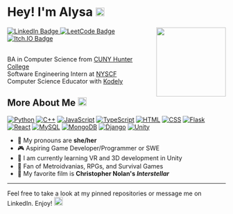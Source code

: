 # Hey! I'm Alysa <img width="20" height="20" src="https://media3.giphy.com/media/v1.Y2lkPTc5MGI3NjExbXIxcTRzejE3aGtpNnV3bGZwM3c2NDJzaG5rZm00NDgyOHc3Y2NndCZlcD12MV9pbnRlcm5hbF9naWZfYnlfaWQmY3Q9cw/N9OrFzPqukYagVmCGk/giphy.webp">

<img align="right" width="160" height="160" src="https://media2.giphy.com/media/v1.Y2lkPTc5MGI3NjExeTN1ZjlrcjJ3eXplOTVrNzljcHZ0M3lpb3h6N3B1ZmhwYXBsdnFyYSZlcD12MV9pbnRlcm5hbF9naWZfYnlfaWQmY3Q9Zw/HzPtbOKyBoBFsK4hyc/giphy.webp">


<!--LINK BADGES-->
<a href="https://www.linkedin.com/in/alysavega/">
    <img src="https://img.shields.io/badge/LinkedIn-blue?style=for-the-badge&logo=linkedin&logoColor=white" alt="LinkedIn Badge"/>
  </a>
<a href="https://leetcode.com/u/alyliann/">
    <img src="https://img.shields.io/badge/LeetCode-000000?style=for-the-badge&logo=LeetCode&logoColor=#d16c06" alt="LeetCode Badge"/>
  </a>
<a href="https://alyliann.itch.io">
    <img src="https://img.shields.io/badge/Itch-%23FF0B34.svg?style=for-the-badge&logo=Itch.io&logoColor=white" alt="Itch.IO Badge"/>
  </a>

<br>
<br>

BA in Computer Science from [CUNY Hunter College](https://hunter.cuny.edu)
<br>
Software Engineering Intern at [NYSCF](https://nyscf.org)
<br>
Computer Science Educator with [Kodely](https://www.kodely.io)

## More About Me <img width="20" height="20" src="https://media1.giphy.com/media/v1.Y2lkPTc5MGI3NjExM3VtZm9sa2Yxa292NmY4OGpqOXJpNnEwc2ljMTJ3azR4eDcxaGVteiZlcD12MV9pbnRlcm5hbF9naWZfYnlfaWQmY3Q9cw/FyfdOcxW9Lp9lg55DN/giphy.webp">

<!--SKILL BADGES-->
<!--FROM https://github.com/inttter/md-badges?tab=readme-ov-file#-programming-languages-->
[![Python](https://img.shields.io/badge/Python-3776AB?logo=python&logoColor=fff)](#)
[![C++](https://img.shields.io/badge/C++-%2300599C.svg?logo=c%2B%2B&logoColor=white)](#)
[![JavaScript](https://img.shields.io/badge/JavaScript-F7DF1E?logo=javascript&logoColor=000)](#)
[![TypeScript](https://img.shields.io/badge/TypeScript-3178C6?logo=typescript&logoColor=fff)](#)
[![HTML](https://img.shields.io/badge/HTML-%23E34F26.svg?logo=html5&logoColor=white)](#)
[![CSS](https://img.shields.io/badge/CSS-1572B6?logo=css3&logoColor=fff)](#)
[![Flask](https://img.shields.io/badge/Flask-000?logo=flask&logoColor=fff)](#)
[![React](https://img.shields.io/badge/React-%2320232a.svg?logo=react&logoColor=%2361DAFB)](#)
[![MySQL](https://img.shields.io/badge/MySQL-4479A1?logo=mysql&logoColor=fff)](#)
[![MongoDB](https://img.shields.io/badge/MongoDB-%234ea94b.svg?logo=mongodb&logoColor=white)](#)
[![Django](https://img.shields.io/badge/Django-%23092E20.svg?logo=django&logoColor=white)](#)
[![Unity](https://img.shields.io/badge/Unity-%23000000.svg?logo=unity&logoColor=white)](#)

- 🍓 My pronouns are **she/her**
- 🎮 Aspiring Game Developer/Programmer or SWE
- 🌸 I am currently learning VR and 3D development in Unity
- 👾 Fan of Metroidvanias, RPGs, and Survival Games <img width="16" height="16" src="https://giffiles.alphacoders.com/124/12427.gif">
- 🎥 My favorite film is **Christopher Nolan's _Interstellar_**

***
Feel free to take a look at my pinned repositories or message me on LinkedIn. Enjoy! <img width="20" height="20" src="https://media3.giphy.com/media/v1.Y2lkPTc5MGI3NjExdWFnZW5ma2FtazV6cXI0engxcWs0bm90Mm1ncmNtaWhiMDJxczRjZSZlcD12MV9pbnRlcm5hbF9naWZfYnlfaWQmY3Q9cw/dIWN7ncoTjRD1bIWGb/giphy.webp">
